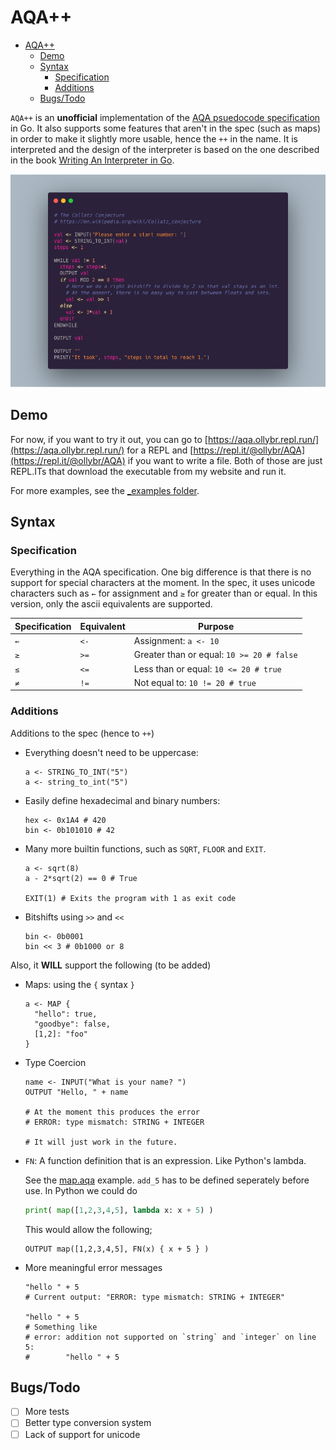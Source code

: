# AQA++

- [AQA++](#aqa)
  - [Demo](#demo)
  - [Syntax](#syntax)
    - [Specification](#specification)
    - [Additions](#additions)
  - [Bugs/Todo](#bugstodo)


`AQA++` is an **unofficial** implementation of the [AQA psuedocode specification](https://filestore.aqa.org.uk/resources/computing/AQA-8520-TG-PC.PDF) in Go. It also supports some features that aren't in the spec (such as maps) in order to make it slightly more usable, hence the `++` in the name. It is interpreted and the design of the interpreter is based on the one described in the book [Writing An Interpreter in Go](https://interpreterbook.com/).

<p align="center">
  <img src="_media/collatz.png" />
</p>

## Demo
For now, if you want to try it out, you can go to [https://aqa.ollybr.repl.run/](https://aqa.ollybr.repl.run/) for a REPL and [https://repl.it/@ollybr/AQA](https://repl.it/@ollybr/AQA) if you want to write a file. Both of those are just REPL.ITs that download the executable from my website and run it.

For more examples, see the [_examples folder](_examples/).

## Syntax
### Specification
Everything in the AQA specification. One big difference is that there is no support for special characters at the moment. In the spec, it uses unicode characters such as `←` for assignment and `≥` for greater than or equal. In this version, only the ascii equivalents are supported.

| Specification | Equivalent | Purpose                                   |
|---------------|------------|-------------------------------------------|
| `←`           | `<-`       | Assignment: `a <- 10`                     |
| `≥`           | `>=`       | Greater than or equal: `10 >= 20 # false` |
| `≤`           | `<=`       | Less than or equal: `10 <= 20 # true`     |
| `≠`           | `!=`       | Not equal to: `10 != 20 # true`           |

### Additions
Additions to the spec (hence to `++`)
* Everything doesn't need to be uppercase:
  ```
  a <- STRING_TO_INT("5")
  a <- string_to_int("5")
  ```

* Easily define hexadecimal and binary numbers:
  ```
  hex <- 0x1A4 # 420
  bin <- 0b101010 # 42
  ```

* Many more builtin functions, such as `SQRT`, `FLOOR` and `EXIT`.
  ```
  a <- sqrt(8)
  a - 2*sqrt(2) == 0 # True

  EXIT(1) # Exits the program with 1 as exit code
  ```

* Bitshifts using `>>` and `<<`
  ```
  bin <- 0b0001
  bin << 3 # 0b1000 or 8
  ```

Also, it **WILL** support the following (to be added)
* Maps: using the `{` syntax `}`
  ```
  a <- MAP {
    "hello": true,
    "goodbye": false,
    [1,2]: "foo"
  }
  ```

* Type Coercion
  ```
  name <- INPUT("What is your name? ")
  OUTPUT "Hello, " + name

  # At the moment this produces the error
  # ERROR: type mismatch: STRING + INTEGER

  # It will just work in the future.
  ```

* `FN`: A function definition that is an expression. Like Python's lambda.
  
  See the [map.aqa](_examples/map.aqa) example. `add_5` has to be defined seperately before use. In Python we could do

  ```py
  print( map([1,2,3,4,5], lambda x: x + 5) )
  ```

  This would allow the following;

  ```
  OUTPUT map([1,2,3,4,5], FN(x) { x + 5 } )
  ```

* More meaningful error messages
  ```
  "hello " + 5
  # Current output: "ERROR: type mismatch: STRING + INTEGER"

  "hello " + 5
  # Something like
  # error: addition not supported on `string` and `integer` on line 5:
  #        "hello " + 5
  ```

## Bugs/Todo
- [ ] More tests
- [ ] Better type conversion system
- [ ] Lack of support for unicode